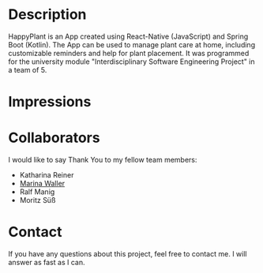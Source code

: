 # Description

HappyPlant is an App created using React-Native (JavaScript) and Spring Boot (Kotlin). The App can be used to manage plant care at home, including customizable reminders and help for plant placement. It was programmed for the university module "Interdisciplinary Software Engineering Project" in a team of 5.

# Impressions



# Collaborators
I would like to say Thank You to my fellow team members:
- Katharina Reiner
- [Marina Waller](https://github.com/marinaWaller)
- Ralf Manig
- Moritz Süß

# Contact
If you have any questions about this project, feel free to contact me. I will answer as fast as I can.
